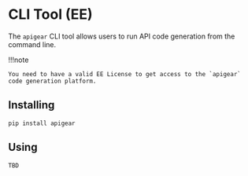 # CLI Tool (EE)

The `apigear` CLI tool allows users to run API code generation from the command line.

!!!note

    You need to have a valid EE License to get access to the `apigear` code generation platform.

## Installing

    pip install apigear

## Using

    TBD

